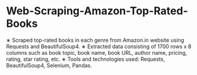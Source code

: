 # Web-Scraping-Amazon-Top-Rated-Books

∗ Scraped top-rated books in each genre from Amazon.in website using Requests and BeautifulSoup4.
∗ Extracted data consisting of 1700 rows x 8 columns such as book topic, book name, book URL, author name, pricing, rating, star
rating, etc.
∗ Tools and technologies used: Requests, BeautifulSoup4, Selenium, Pandas.
